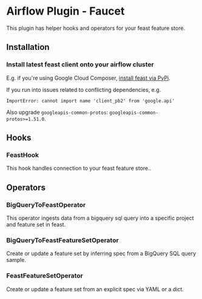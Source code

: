 # Airflow Plugin - Faucet

This plugin has helper hooks and operators for your feast feature store.

## Installation
### Install latest feast client onto your airflow cluster

E.g. if you're using Google Cloud Composer, [install feast via PyPi](https://cloud.google.com/composer/docs/how-to/using/installing-python-dependencies#install-package).

If you run into issues related to conflicting dependencies, e.g.

```
ImportError: cannot import name 'client_pb2' from 'google.api'
```

Also upgrade `googleapis-common-protos`: `googleapis-common-protos>=1.51.0`.

## Hooks

### FeastHook
This hook handles connection to your feast feature store..

## Operators

### BigQueryToFeastOperator
This operator ingests data from a bigquery sql query into a specific project and feature set in feast.

### BigQueryToFeastFeatureSetOperator
Create or update a feature set by inferring spec from a BigQuery SQL query sample.

### FeastFeatureSetOperator
Create or update a feature set from an explicit spec via YAML or a dict.
